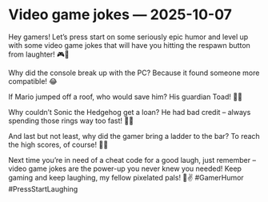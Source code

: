# Video game jokes — 2025-10-07

Hey gamers! Let’s press start on some seriously epic humor and level up with some video game jokes that will have you hitting the respawn button from laughter! 🎮🤣

Why did the console break up with the PC? Because it found someone more compatible! 😂

If Mario jumped off a roof, who would save him? His guardian Toad! 🍄💥

Why couldn’t Sonic the Hedgehog get a loan? He had bad credit – always spending those rings way too fast! 💸💨

And last but not least, why did the gamer bring a ladder to the bar? To reach the high scores, of course! 🍻🎯

Next time you’re in need of a cheat code for a good laugh, just remember – video game jokes are the power-up you never knew you needed! Keep gaming and keep laughing, my fellow pixelated pals! 🌟✌️ #GamerHumor #PressStartLaughing